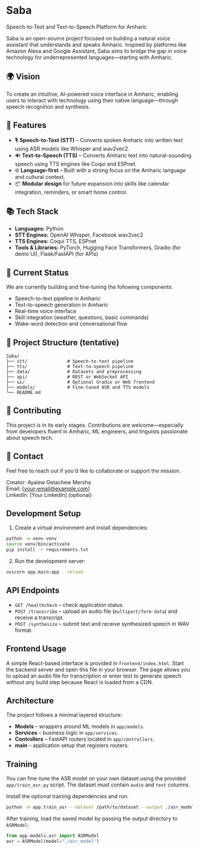 # Saba

Speech-to-Text and Text-to-Speech Platform for Amharic

Saba is an open-source project focused on building a natural voice assistant that understands and speaks Amharic. Inspired by platforms like Amazon Alexa and Google Assistant, Saba aims to bridge the gap in voice technology for underrepresented languages—starting with Amharic.

## 🌍 Vision

To create an intuitive, AI-powered voice interface in Amharic, enabling users to interact with technology using their native language—through speech recognition and synthesis.

## 🚀 Features

- 🎙️ **Speech-to-Text (STT)** – Converts spoken Amharic into written text using ASR models like Whisper and wav2vec2.
- 🔊 **Text-to-Speech (TTS)** – Converts Amharic text into natural-sounding speech using TTS engines like Coqui and ESPnet.
- 🌐 **Language-first** – Built with a strong focus on the Amharic language and cultural context.
- 📦 **Modular design** for future expansion into skills like calendar integration, reminders, or smart home control.

## 📚 Tech Stack

- **Languages:** Python
- **STT Engines:** OpenAI Whisper, Facebook wav2vec2
- **TTS Engines:** Coqui TTS, ESPnet
- **Tools & Libraries:** PyTorch, Hugging Face Transformers, Gradio (for demo UI), Flask/FastAPI (for APIs)

## 🔧 Current Status

We are currently building and fine-tuning the following components:

- Speech-to-text pipeline in Amharic
- Text-to-speech generation in Amharic
- Real-time voice interface
- Skill integration (weather, questions, basic commands)
- Wake-word detection and conversational flow

## 📂 Project Structure (tentative)

```
Saba/
├── stt/               # Speech-to-text pipeline
├── tts/               # Text-to-speech pipeline
├── data/              # Datasets and preprocessing
├── api/               # REST or WebSocket API
├── ui/                # Optional Gradio or Web frontend
├── models/            # Fine-tuned ASR and TTS models
└── README.md
```

## 👤 Contributing

This project is in its early stages. Contributions are welcome—especially from developers fluent in Amharic, ML engineers, and linguists passionate about speech tech.

## 📩 Contact

Feel free to reach out if you'd like to collaborate or support the mission.

Creator: Ayalew Getachew Mersha  
Email: [your-email@example.com]  
LinkedIn: [Your LinkedIn] (optional)

## Development Setup

1. Create a virtual environment and install dependencies:

```bash
python -m venv venv
source venv/bin/activate
pip install -r requirements.txt
```

2. Run the development server:

```bash
uvicorn app.main:app --reload
```

## API Endpoints

- `GET /healthcheck` – check application status.
- `POST /transcribe` – upload an audio file (`multipart/form-data`) and receive a transcript.
- `POST /synthesize` – submit text and receive synthesized speech in WAV format.

## Frontend Usage

A simple React-based interface is provided in `frontend/index.html`. Start the
backend server and open this file in your browser. The page allows you to upload
an audio file for transcription or enter text to generate speech without any
build step because React is loaded from a CDN.

## Architecture

The project follows a minimal layered structure:

- **Models** – wrappers around ML models in `app/models`.
- **Services** – business logic in `app/services`.
- **Controllers** – FastAPI routers located in `app/controllers`.
- **main** – application setup that registers routers.

## Training

You can fine-tune the ASR model on your own dataset using the provided
`app/train_asr.py` script. The dataset must contain `audio` and `text` columns.

Install the optional training dependencies and run:

```bash
python -m app.train_asr --dataset /path/to/dataset --output ./asr_model
```

After training, load the saved model by passing the output directory to
`ASRModel`:

```python
from app.models.asr import ASRModel
asr = ASRModel(model="./asr_model")
```
